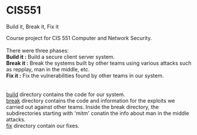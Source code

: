 # CIS551
Build it, Break it, Fix it

Course project for CIS 551 Computer and Network Security. </br>
</br>
There were three phases: </br>
**Build it :** Build a secure client server system. </br>
**Break it :** Break the systems built by other teams using various attacks such as repplay, man in the middle, etc. </br>
**Fix it   :** Fix the vulnerabilities found by other teams in our system. </br>
</br>
</br>
[build](build) directory contains the code for our system. </br>
[break](break) directory contains the code and information for the exploits we carried out against other teams. Inside the break directory, the subdirectories starting with 'mitm' conatin the info about man in the middle attacks. </br>
[fix](fix) directory contain our fixes. </br>
